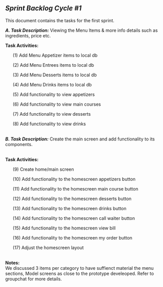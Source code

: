 <h2><i>Sprint Backlog Cycle #1</i></h2>


<p>
This document contains the tasks for the first sprint. 
</p>

<b><i> A. Task Description:</i></b> Viewing the Menu Items & more info details such as ingredients, price etc.

<b>Task Activities:</b>
<ol> (1) Add Menu Appetizer items to local db</ol> 
<ol> (2) Add Menu Entrees items to local db</ol> 
<ol> (3) Add Menu Desserts items to local db</ol> 
<ol> (4) Add Menu Drinks items to local db</ol> 
<ol> (5) Add functionality to view appetizers </ol> 
<ol> (6) Add functionality to view main courses </ol> 
<ol> (7) Add functionality to view desserts </ol> 
<ol> (8) Add functionality to view drinks </ol> 

</br>
<b><i>B. Task Description:</i></b> Create the main screen and add functionality to its components.

</br><b>Task Activities:</b>
<ol> (9) Create home/main screen </ol>
<ol> (10) Add functionality to the homescreen appetizers button</ol> 
<ol> (11) Add functionality to the homescreen main course button</ol> 
<ol> (12) Add functionality to the homescreen desserts button</ol> 
<ol> (13) Add functionality to the homescreen drinks button</ol> 
<ol> (14) Add functionality to the homescreen call waiter button </ol> 
<ol> (15) Add functionality to the homescreen view bill</ol> 
<ol> (16) Add functionality to the homescreen my order button </ol> 
<ol> (17) Adjust the homescreen layout</ol> 



</br><b> Notes:</b></br>
 We discussed 3 items per category to have suffienct material the menu sections, Model screens as close to the prototype develeoped.
 Refer to groupchat for more details.



